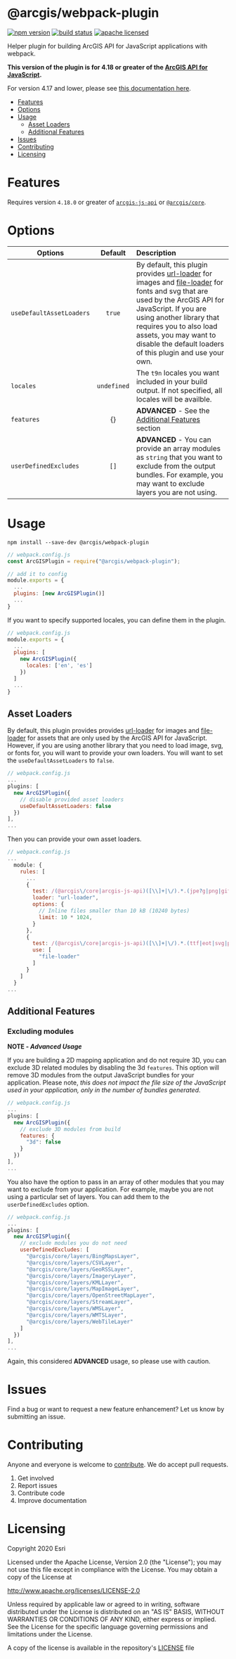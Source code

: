 # @arcgis/webpack-plugin

[![npm version][npm-img]][npm-url]
[![build status][travis-img]][travis-url]
[![apache licensed](https://img.shields.io/badge/license-Apache%202.0-orange.svg?style=flat-square)](https://raw.githubusercontent.com/Esri/arcgis-webpack-plugin/master/LICENSE)

[npm-img]: https://img.shields.io/npm/v/@arcgis/webpack-plugin.svg?style=flat-square
[npm-url]: https://www.npmjs.com/package/@arcgis/webpack-plugin
[travis-img]: https://img.shields.io/travis/Esri/arcgis-webpack-plugin/master.svg?style=flat-square
[travis-url]: https://travis-ci.org/Esri/arcgis-webpack-plugin

Helper plugin for building ArcGIS API for JavaScript applications with webpack.

**This version of the plugin is for 4.18 or greater of the [ArcGIS API for JavaScript](https://developers.arcgis.com/javascript/).**

For version 4.17 and lower, please see [this documentation here](https://github.com/Esri/arcgis-webpack-plugin/blob/96c60c8d469e4976d1b62ec30b4c9838e4d74480/README.md).

* [Features](#features)
* [Options](#options)
* [Usage](#usage)
  * [Asset Loaders](#asset-loaders)
  * [Additional Features](#additional-features)
* [Issues](#issues)
* [Contributing](#contributing)
* [Licensing](#licensing)

# Features

Requires version `4.18.0` or greater of [`arcgis-js-api`](https://www.npmjs.com/package/arcgis-js-api) or [`@arcgis/core`](https://www.npmjs.com/package/@arcgis/core).


# Options

| Options     |     Default     | Description   |
| ----------- | :-------------: |:-------------|
| `useDefaultAssetLoaders` | `true` | By default, this plugin provides [url-loader](https://github.com/webpack-contrib/url-loader) for images and [file-loader](https://github.com/webpack-contrib/file-loader) for fonts and svg that are used by the ArcGIS API for JavaScript. If you are using another library that requires you to also load assets, you may want to disable the default loaders of this plugin and use your own. |
| `locales` | `undefined`  | The `t9n` locales you want included in your build output. If not specified, all locales will be availble.  |
| `features` | {} | **ADVANCED** - See the [Additional Features](#additional-features) section |
| `userDefinedExcludes` | `[]` | **ADVANCED** - You can provide an array modules as `string` that you want to exclude from the output bundles. For example, you may want to exclude layers you are not using. |

# Usage

`npm install --save-dev @arcgis/webpack-plugin`

```js
// webpack.config.js
const ArcGISPlugin = require("@arcgis/webpack-plugin");

// add it to config
module.exports = {
  ...
  plugins: [new ArcGISPlugin()]
  ...
}
```

If you want to specify supported locales, you can define them in the plugin.

```js
// webpack.config.js
module.exports = {
  ...
  plugins: [
    new ArcGISPlugin({
      locales: ['en', 'es']
    })
  ]
  ...
}
```

## Asset Loaders

By default, this plugin provides provides [url-loader](https://github.com/webpack-contrib/url-loader) for images and [file-loader](https://github.com/webpack-contrib/file-loader) for assets that are only used by the ArcGIS API for JavaScript. However, if you are using another library that you need to load image, svg, or fonts for, you will want to provide your own loaders. You will want to set the `useDefaultAssetLoaders` to `false`.

```js
// webpack.config.js
...
plugins: [
  new ArcGISPlugin({
    // disable provided asset loaders
    useDefaultAssetLoaders: false
  })
],
...
```

Then you can provide your own asset loaders.

```js
// webpack.config.js
...
  module: {
    rules: [
      ...
      {
        test: /(@arcgis\/core|arcgis-js-api)([\\]+|\/).*.(jpe?g|png|gif|webp)$/,
        loader: "url-loader",
        options: {
          // Inline files smaller than 10 kB (10240 bytes)
          limit: 10 * 1024,
        }
      },
      {
        test: /(@arcgis\/core|arcgis-js-api)([\\]+|\/).*.(ttf|eot|svg|png|jpg|gif|ico|wsv|otf|woff(2)?)(\?[a-z0-9]+)?$/,
        use: [
          "file-loader"
        ]
      }
    ]
  }
...

```

## Additional Features

### Excluding modules

**NOTE - _Advanced Usage_**

If you are building a 2D mapping application and do not require 3D, you can exclude 3D related modules by disabling the 3d `features`. This option will remove 3D modules from the output JavaScript bundles for your application. Please note, _this does not impact the file size of the JavaScript used in your application, only in the number of bundles generated_.

```js
// webpack.config.js
...
plugins: [
  new ArcGISPlugin({
    // exclude 3D modules from build
    features: {
      "3d": false
    }
  })
],
...
```

You also have the option to pass in an array of other modules that you may want to exclude from your application. For example, maybe you are not using a particular set of layers. You can add them to the `userDefinedExcludes` option.

```js
// webpack.config.js
...
plugins: [
  new ArcGISPlugin({
    // exclude modules you do not need
    userDefinedExcludes: [
      "@arcgis/core/layers/BingMapsLayer",
      "@arcgis/core/layers/CSVLayer",
      "@arcgis/core/layers/GeoRSSLayer",
      "@arcgis/core/layers/ImageryLayer",
      "@arcgis/core/layers/KMLLayer",
      "@arcgis/core/layers/MapImageLayer",
      "@arcgis/core/layers/OpenStreetMapLayer",
      "@arcgis/core/layers/StreamLayer",
      "@arcgis/core/layers/WMSLayer",
      "@arcgis/core/layers/WMTSLayer",
      "@arcgis/core/layers/WebTileLayer"
    ]
  })
],
...
```

Again, this considered **ADVANCED** usage, so please use with caution.

# Issues

Find a bug or want to request a new feature enhancement? Let us know by submitting an issue.

# Contributing

Anyone and everyone is welcome to [contribute](CONTRIBUTING.md). We do accept pull requests.

1.  Get involved
2.  Report issues
3.  Contribute code
4.  Improve documentation

# Licensing

Copyright 2020 Esri

Licensed under the Apache License, Version 2.0 (the "License"); you may not use this file except in compliance with the License. You may obtain a copy of the License at

http://www.apache.org/licenses/LICENSE-2.0

Unless required by applicable law or agreed to in writing, software distributed under the License is distributed on an "AS IS" BASIS, WITHOUT WARRANTIES OR CONDITIONS OF ANY KIND, either express or implied. See the License for the specific language governing permissions and limitations under the License.

A copy of the license is available in the repository's [LICENSE](./LICENSE) file
